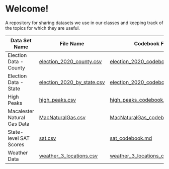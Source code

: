 # Welcome!
A repository for sharing datasets we use in our classes and keeping track of the topics for which they are useful.

| Data Set Name | File Name | Codebook File | Useful For | Courses |
| --- | --- | --- | --- | --- |
| Election Data - County | [election_2020_county.csv](election_2020_county.csv) | [election_2020_codebook.md](election_2020_codebook.md) | data viz | 112 |
| Election Data - State | [election_2020_by_state.csv](election_2020_by_state.csv) | [election_2020_codebook2.md](election_2020_codebook2.md) | data viz | 112 |
| High Peaks | [high_peaks.csv](high_peaks.csv) | [high_peaks_codebook.md](high_peaks_codebook.md) | data viz | 112 |
| Macalester Natural Gas Data | [MacNaturalGas.csv](MacNaturalGas.csv) | [MacNaturalGas_codebook.md](MacNaturalGas_codebook.md) | data viz | 112 |
| State-level SAT Scores | [sat.csv](sat.csv) | [sat_codebook.md](sat_codebook.md) | data viz | 112 |
| Weather Data | [weather_3_locations.csv](weather_3_locations.csv) | [weather_3_locations_codebook.md](weather_3_locations_codebook.md) | data viz | 112 |

